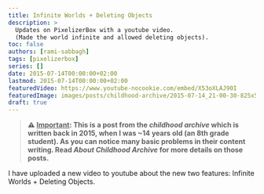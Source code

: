 ```yaml
---
title: Infinite Worlds + Deleting Objects
description: >
  Updates on PixelizerBox with a youtube video.
  (Made the world infinite and allowed deleting objects).
toc: false
authors: [rami-sabbagh]
tags: [pixelizerbox]
series: []
date: 2015-07-14T00:00:00+02:00
lastmod: 2015-07-14T00:00:00+02:00
featuredVideo: https://www.youtube-nocookie.com/embed/X53oXLAJ90I
featuredImage: images/posts/childhood-archive/2015-07-14_21-00-30-825x510.png
draft: true
---
```


> **⚠ <u>Important</u>: This is a post from the _childhood archive_ which is written back in 2015, when I was ~14 years old (an 8th grade student). As you can notice many basic problems in their content writing. Read _About Childhood Archive_ for more details on those posts.**

I have uploaded a new video to youtube about the new two features: Infinite Worlds + Deleting Objects.
